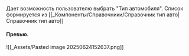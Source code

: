 Дает возможность пользователю выбрать "Тип автомобиля".
Список формируется из [[_Компоненты/Справочники/Справочник тип авто|Справочник тип авто]]
#### Превью.
![[_Assets/Pasted image 20250624152637.png]]